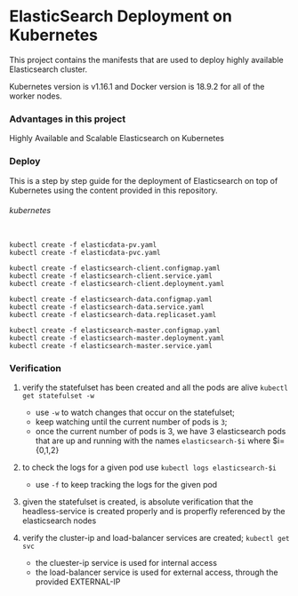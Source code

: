 # ElasticSearch Deployment on Kubernetes
This project contains the manifests that are used to deploy highly available Elasticsearch cluster.

Kubernetes version is v1.16.1 and Docker version is 18.9.2 for all of the worker nodes.

### Advantages in this project

Highly Available and Scalable Elasticsearch on Kubernetes

### Deploy

This is a step by step guide for the deployment of Elasticsearch on top of Kubernetes using the content provided in this repository. 

###### kubernetes

```SHELL

kubectl create -f elasticdata-pv.yaml
kubectl create -f elasticdata-pvc.yaml

kubectl create -f elasticsearch-client.configmap.yaml
kubectl create -f elasticsearch-client.service.yaml
kubectl create -f elasticsearch-client.deployment.yaml

kubectl create -f elasticsearch-data.configmap.yaml
kubectl create -f elasticsearch-data.service.yaml
kubectl create -f elasticsearch-data.replicaset.yaml

kubectl create -f elasticsearch-master.configmap.yaml
kubectl create -f elasticsearch-master.deployment.yaml
kubectl create -f elasticsearch-master.service.yaml

```

### Verification
1. verify the statefulset has been created and all the pods are alive ```kubectl get statefulset -w```
	- use ```-w``` to watch changes that occur on the statefulset; 
	- keep watching until the current number of pods is ```3```; 
	- once the current number of pods is 3, we have 3 elasticsearch pods that are up and running with the names ```elasticsearch-$i``` where $i={0,1,2}

2. to check the logs for a given pod use ```kubectl logs elasticsearch-$i```
	- use ```-f``` to keep tracking the logs for the given pod
	
3. given the statefulset is created, is absolute verification that the headless-service is created properly and is properfly referenced by the elasticsearch nodes

4. verify the cluster-ip and load-balancer services are created; ```kubectl get svc``` 
	- the cluester-ip service is used for internal access 
    - the load-balancer service is used for external access, through the provided EXTERNAL-IP


```

